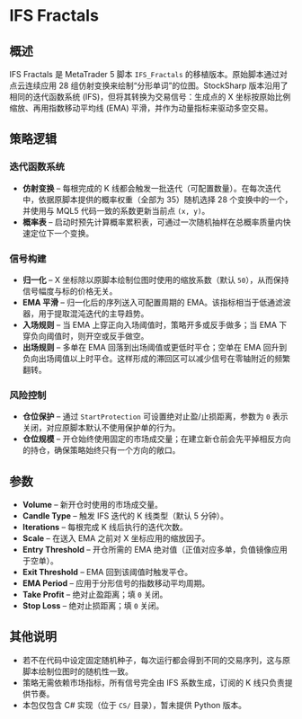 # IFS Fractals

## 概述
IFS Fractals 是 MetaTrader 5 脚本 `IFS_Fractals` 的移植版本。原始脚本通过对点云连续应用 28 组仿射变换来绘制“分形单词”的位图。StockSharp 版本沿用了相同的迭代函数系统 (IFS)，但将其转换为交易信号：生成点的 X 坐标按原始比例缩放、再用指数移动平均线 (EMA) 平滑，并作为动量指标来驱动多空交易。

## 策略逻辑
### 迭代函数系统
* **仿射变换** – 每根完成的 K 线都会触发一批迭代（可配置数量）。在每次迭代中，依据原脚本提供的概率权重（全部为 35）随机选择 28 个变换中的一个，并使用与 MQL5 代码一致的系数更新当前点 `(x, y)`。
* **概率表** – 启动时预先计算概率累积表，可通过一次随机抽样在总概率质量内快速定位下一个变换。

### 信号构建
* **归一化** – X 坐标除以原脚本绘制位图时使用的缩放系数（默认 `50`），从而保持信号幅度与标的价格无关。
* **EMA 平滑** – 归一化后的序列送入可配置周期的 EMA。该指标相当于低通滤波器，用于提取混沌迭代的主导趋势。
* **入场规则** – 当 EMA 上穿正向入场阈值时，策略开多或反手做多；当 EMA 下穿负向阈值时，则开空或反手做空。
* **出场规则** – 多单在 EMA 回落到出场阈值或更低时平仓；空单在 EMA 回升到负向出场阈值以上时平仓。这样形成的滞回区可以减少信号在零轴附近的频繁翻转。

### 风险控制
* **仓位保护** – 通过 `StartProtection` 可设置绝对止盈/止损距离，参数为 `0` 表示关闭，对应原脚本默认不使用保护单的行为。
* **仓位规模** – 开仓始终使用固定的市场成交量；在建立新仓前会先平掉相反方向的持仓，确保策略始终只有一个方向的敞口。

## 参数
* **Volume** – 新开仓时使用的市场成交量。
* **Candle Type** – 触发 IFS 迭代的 K 线类型（默认 5 分钟）。
* **Iterations** – 每根完成 K 线后执行的迭代次数。
* **Scale** – 在送入 EMA 之前对 X 坐标应用的缩放因子。
* **Entry Threshold** – 开仓所需的 EMA 绝对值（正值对应多单，负值镜像应用于空单）。
* **Exit Threshold** – EMA 回到该阈值时触发平仓。
* **EMA Period** – 应用于分形信号的指数移动平均周期。
* **Take Profit** – 绝对止盈距离；填 `0` 关闭。
* **Stop Loss** – 绝对止损距离；填 `0` 关闭。

## 其他说明
* 若不在代码中设定固定随机种子，每次运行都会得到不同的交易序列，这与原脚本绘制位图时的随机性一致。
* 策略无需依赖市场指标，所有信号完全由 IFS 系数生成，订阅的 K 线只负责提供节奏。
* 本包仅包含 C# 实现（位于 `CS/` 目录），暂未提供 Python 版本。
